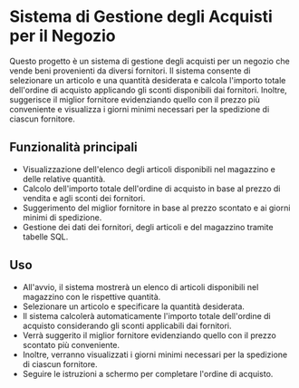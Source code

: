 # Sistema di Gestione degli Acquisti per il Negozio

Questo progetto è un sistema di gestione degli acquisti per un negozio che vende beni provenienti da diversi fornitori. Il sistema consente di selezionare un articolo e una quantità desiderata e calcola l'importo totale dell'ordine di acquisto applicando gli sconti disponibili dai fornitori. Inoltre, suggerisce il miglior fornitore evidenziando quello con il prezzo più conveniente e visualizza i giorni minimi necessari per la spedizione di ciascun fornitore.

## Funzionalità principali

- Visualizzazione dell'elenco degli articoli disponibili nel magazzino e delle relative quantità.
- Calcolo dell'importo totale dell'ordine di acquisto in base al prezzo di vendita e agli sconti dei fornitori.
- Suggerimento del miglior fornitore in base al prezzo scontato e ai giorni minimi di spedizione.
- Gestione dei dati dei fornitori, degli articoli e del magazzino tramite tabelle SQL.

## Uso

- All'avvio, il sistema mostrerà un elenco di articoli disponibili nel magazzino con le rispettive quantità.
- Selezionare un articolo e specificare la quantità desiderata.
- Il sistema calcolerà automaticamente l'importo totale dell'ordine di acquisto considerando gli sconti applicabili dai fornitori.
- Verrà suggerito il miglior fornitore evidenziando quello con il prezzo scontato più conveniente.
- Inoltre, verranno visualizzati i giorni minimi necessari per la spedizione di ciascun fornitore.
- Seguire le istruzioni a schermo per completare l'ordine di acquisto.
